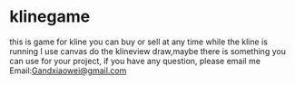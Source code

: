 klinegame
=========
this is game for kline 
you can buy or sell at any time while the kline is running
I use canvas do the klineview draw,maybe there is something you can use for your project,
if you have any question, please email me
Email:Gandxiaowei@gmail.com
